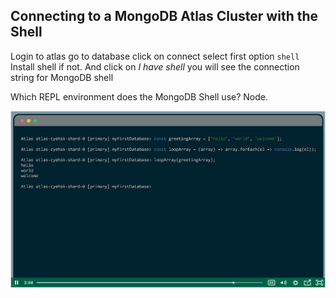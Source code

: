 ## Connecting to a MongoDB Atlas Cluster with the Shell

Login to atlas
go to database
click on connect
select first option `shell`
Install shell if not.
And click on *I have shell* you will see the connection string for MongoDB shell

Which REPL environment does the MongoDB Shell use? Node.

![alt text](image.png)